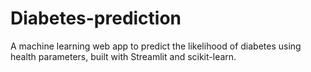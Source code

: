 # Diabetes-prediction
A machine learning web app to predict the likelihood of diabetes using health parameters, built with Streamlit and scikit-learn.
